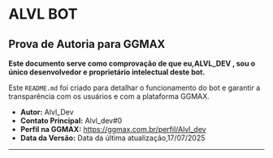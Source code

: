 # ALVL BOT

## Prova de Autoria para GGMAX

**Este documento serve como comprovação de que eu,ALVL_DEV , sou o único desenvolvedor e proprietário intelectual deste bot.**

Este `README.md` foi criado para detalhar o funcionamento do bot e garantir a transparência com os usuários e com a plataforma GGMAX.

- **Autor:** Alvl_Dev
- **Contato Principal:** Alvl_dev#0
- **Perfil na GGMAX:** https://ggmax.com.br/perfil/Alvl_dev
- **Data da Versão:** Data da última atualização,17/07/2025

---
